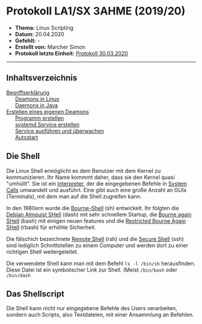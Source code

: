 # Protokoll LA1/SX 3AHME (2019/20)

* **Thema:** Linux Scripting
* **Datum:** 20.04.2020
* **Gefehlt:** -
* **Erstellt von:** Marcher Simon
* **Protokoll letzte Einheit:** [Protokoll 30.03.2020](https://github.com/HTLMechatronics/m17-3ahme-la1-sx/blob/marsim17/protokolle/protokoll-4-marsim17-2020-30-03.md)
---------
## Inhaltsverzeichnis
[Begriffserklärung](#begriffserklärung)  
&nbsp;&nbsp;&nbsp;&nbsp;&nbsp;&nbsp;[Deamons in Linux](#deamons-in-linux)  
&nbsp;&nbsp;&nbsp;&nbsp;&nbsp;&nbsp;[Daemons in Java](#deamons-in-java)  
[Erstellen eines eigenen Deamons](#erstellen-eines-eigenen-deamons)  
&nbsp;&nbsp;&nbsp;&nbsp;&nbsp;&nbsp;[Programm erstellen](#programm-erstellen)  
&nbsp;&nbsp;&nbsp;&nbsp;&nbsp;&nbsp;[systemd Service erstellen](#systemd-service-erstellen)  
&nbsp;&nbsp;&nbsp;&nbsp;&nbsp;&nbsp;[Service ausführen und überwachen](#service-ausführen-und-überwachen)  
&nbsp;&nbsp;&nbsp;&nbsp;&nbsp;&nbsp;[Autostart](#autostart)

## Die Shell

Die Linux Shell ermöglicht es dem Benutzer mit dem Kernel zu kommunizieren. Ihr Name kommmt daher, dass sie den Kernel quasi "umhüllt". Sie ist ein [Interpreter](https://en.wikipedia.org/wiki/Interpreter_(computing)), der die eingegebenen Befehle in [System Calls](https://en.wikipedia.org/wiki/System_call) umwandelt und ausführt. Eine gibt auch eine große Anzahl an GUIs (Terminals), mit dem man auf die Shell zugreifen kann.

In den 1980ern wurde die [Bourne-Shell](https://en.wikipedia.org/wiki/Bourne_shell) (sh) entwickelt. Ihr folgten die [Debian Almquist SHell](https://en.wikipedia.org/wiki/Almquist_shell#dash) (dash) mit sehr schnellem Startup, die [Bourne again SHell](https://en.wikipedia.org/wiki/Bash_(Unix_shell)) (bash) mit einigen neuen features und die [Restricted Bourne Again SHell](https://en.wikipedia.org/wiki/Restricted_shell) (rbash) für erhöhte Sicherheit. 

Die fälschich bezeichnete [Remote Shell](https://en.wikipedia.org/wiki/Remote_Shell) (rsh) und die [Secure Shell](https://en.wikipedia.org/wiki/Secure_Shell) (ssh) sind lediglich Schnittstellen zu einem Computer und werden dort zu einer richtigen Shell weitergeleitet.

Die verwendete Shell kann man mit dem Befehl
`ls -l /bin/sh` 
herausfinden. Diese Datei ist ein symbolischer Link zur Shell. (Meist `/bin/bash` oder `/bin/dash`

## Das Shellscript
Die Shell kann nicht nur eingegebene Befehle des Users verarbeiten, sondern auch Scripts, also Textdateien, mit einer Ansammlung an Befehlen.
